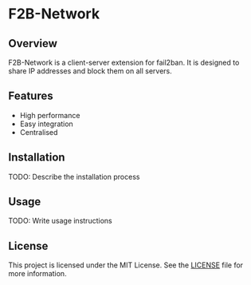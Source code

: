 # F2B-Network

## Overview

F2B-Network is a client-server extension for fail2ban. It is designed to share IP addresses and block them on all servers.

## Features

- High performance
- Easy integration
- Centralised

## Installation

TODO: Describe the installation process

## Usage

TODO: Write usage instructions

## License

This project is licensed under the MIT License. See the [LICENSE](LICENSE) file for more information.